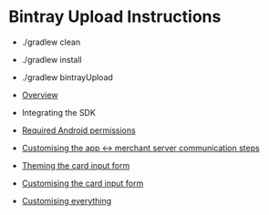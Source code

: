 # Bintray Upload Instructions

* ./gradlew clean
* ./gradlew install
* ./gradlew bintrayUpload

* [Overview](https://github.com/UnifiedPaymentSolutions/everypay-android#overview)
* Integrating the SDK
* [Required Android permissions](https://github.com/UnifiedPaymentSolutions/everypay-android#required-android-permissions)
* [Customising the app <-> merchant server communication steps](https://github.com/UnifiedPaymentSolutions/everypay-android#customising-the-app---merchant-server-communication-steps)
* [Theming the card input form](https://github.com/UnifiedPaymentSolutions/everypay-android/blob/master/README.md#theming-the-card-input-form)
* [Customising the card input form](https://github.com/UnifiedPaymentSolutions/everypay-android#customising-the-card-input-form)
* [Customising everything](https://github.com/UnifiedPaymentSolutions/everypay-android#customising-everything)

